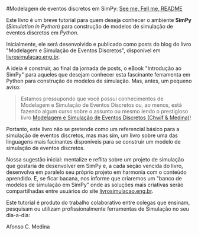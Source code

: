 #Modelagem de eventos discretos em SimPy: [See me, Fell me, README](https://www.youtube.com/watch?v=RC_MS-tG5vw)


Este livro é um breve tutorial para quem deseja conhecer o ambiente **SimPy** (*Simulation in Python*) para construção de modelos de simulação de eventos discretos em *Python*. 

Inicialmente, ele será desenvolvido e publicado como posts do blog do livro "Modelagem e Simulação de Eventos Discretos", disponível em [livrosimulacao.eng.br](livrosimulacao.eng.br).

A ideia é construir, ao final da jornada de posts, o eBook "Introdução ao SimPy" para aqueles que desejam conhecer esta fascinante ferramenta em Python para construção de modelos de simulação. Mas, antes, um pequeno aviso:

> Estamos pressupondo que você possui conhecimentos de Modelagem e Simulação de Eventos Discretos ou, ao menos, está fazendo algum curso sobre o assunto ou mesmo lendo o prestigioso livro [Modelagem e Simulação de Eventos Discretos (Chwif & Medina)](http://livrosimulacao.eng.br/)!

Portanto, este livro não se pretende como um referencial básico para a simulação de eventos discretos, mas  mas sim, um livro sobre uma das linguagens mais facinantes disponíveis para se construir um modelo de simulação de eventos discretos.

Nossa sugestão inicial: mentalize e reflita sobre um projeto de simulação que gostaria de desenvolver em SimPy e, a cada seção vencida do livro, desenvolva em paralelo seu próprio projeto em harmonia com o conteúdo aprendido. E, se ficar bacana, nos informe que criaremos um "banco de modelos de simulação em SimPy" onde as soluções mais criativas serão compartilhadas entre usuários do site [livrosimulacao.eng.br](livrosimulacao.eng.br).

Este tutorial é produto do trabalho colaborativo entre colegas que ensinam, pesquisam ou utilizam profissionalmente ferramentas de Simulação no seu dia-a-dia: 

Afonso C. Medina

